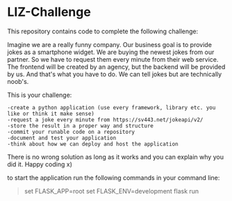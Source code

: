 # LIZ-Challenge

This repository contains code to complete the following challenge:

Imagine we are a really funny company. Our business goal is to provide jokes as a smartphone widget.
We are buying the newest jokes from our partner. So we have to request them every minute from their web service. The frontend will be created by an agency, but the backend will be provided by us.
And that's what you have to do. We can tell jokes but are technically noob's.

This is your challenge:

    -create a python application (use every framework, library etc. you like or think it make sense)
    -request a joke every minute from https://sv443.net/jokeapi/v2/
    -store the result in a proper way and structure
    -commit your runable code on a repository
    -document and test your application
    -think about how we can deploy and host the application

There is no wrong solution as long as it works and you can explain why you did it.
Happy coding x)

to start the application run the following commands in your command line:

> set FLASK_APP=root
> set FLASK_ENV=development
> flask run
